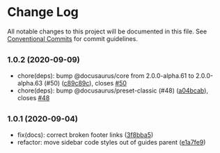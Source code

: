 # Change Log

All notable changes to this project will be documented in this file.
See [Conventional Commits](https://conventionalcommits.org) for commit guidelines.

## <small>1.0.2 (2020-09-09)</small>

* chore(deps): bump @docusaurus/core from 2.0.0-alpha.61 to 2.0.0-alpha.63 (#50) ([c89c89c](https://github.com/WWNorton/style/commit/c89c89c)), closes [#50](https://github.com/WWNorton/style/issues/50)
* chore(deps): bump @docusaurus/preset-classic (#48) ([a04bcab](https://github.com/WWNorton/style/commit/a04bcab)), closes [#48](https://github.com/WWNorton/style/issues/48)





## <small>1.0.1 (2020-09-04)</small>

* fix(docs): correct broken footer links ([3f8bba5](https://github.com/WWNorton/style/commit/3f8bba5))
* refactor: move sidebar code styles out of guides parent ([e1a7fe9](https://github.com/WWNorton/style/commit/e1a7fe9))
